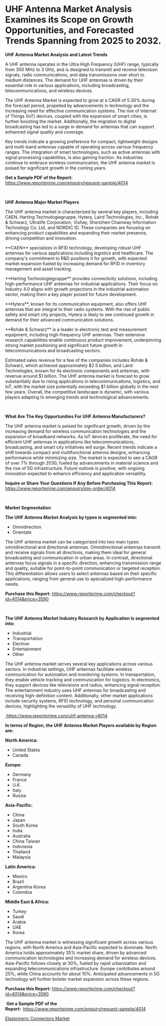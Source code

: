 <p><h1>UHF Antenna Market Analysis Examines its Scope on Growth Opportunities, and Forecasted Trends Spanning from 2025 to 2032.</h1></p><p><strong>UHF Antenna Market Analysis and Latest Trends</strong></p>
<p><p>A UHF antenna operates in the Ultra High Frequency (UHF) range, typically from 300 MHz to 3 GHz, and is designed to transmit and receive television signals, radio communications, and data transmissions over short to medium distances. The demand for UHF antennas is driven by their essential role in various applications, including broadcasting, telecommunications, and wireless devices.</p><p>The UHF Antenna Market is expected to grow at a CAGR of 5.30% during the forecast period, propelled by advancements in technology and the increasing need for effective communication systems. The rise of Internet of Things (IoT) devices, coupled with the expansion of smart cities, is further boosting the market. Additionally, the migration to digital broadcasting has led to a surge in demand for antennas that can support enhanced signal quality and coverage.</p><p>Key trends indicate a growing preference for compact, lightweight designs and multi-band antennas capable of operating across various frequency ranges. The integration of smart technologies, such as active antennas with signal processing capabilities, is also gaining traction. As industries continue to embrace wireless communication, the UHF antenna market is poised for significant growth in the coming years.</p></p>
<p><strong>Get a Sample PDF of the Report:&nbsp;</strong> <a href="https://www.reportprime.com/enquiry/request-sample/4014?utm_campaign=3081&utm_medium=2&utm_source=Github&utm_content=ia&utm_term=18032025&utm_id=uhf-antenna">https://www.reportprime.com/enquiry/request-sample/4014</a></p>
<p>&nbsp;</p>
<p><strong>UHF Antenna Major Market Players</strong></p>
<p><p>The UHF antenna market is characterized by several key players, including CAEN, Harting Technologiegruppe, Hytera, Laird Technologies, Inc., Rohde & Schwarz, Ultralife Corporation, Vishay, Shenzhen Chainway Information Technology Co. Ltd, and NORDIC ID. These companies are focusing on enhancing product capabilities and expanding their market presence, driving competition and innovation.</p><p>**CAEN** specializes in RFID technology, developing robust UHF antennas for various applications including logistics and healthcare. The company's commitment to R&D positions it for growth, with expected market expansion fueled by increasing demand for RFID in inventory management and asset tracking.</p><p>**Harting Technologiegruppe** provides connectivity solutions, including high-performance UHF antennas for industrial applications. Their focus on Industry 4.0 aligns with growth projections in the industrial automation sector, making them a key player poised for future development.</p><p>**Hytera**, known for its communication equipment, also offers UHF antennas that are integral to their radio systems. With the rise of public safety and smart city projects, Hytera is likely to see continued growth in demand for their advanced communication solutions.</p><p>**Rohde & Schwarz** is a leader in electronic test and measurement equipment, including high-frequency UHF antennas. Their extensive research capabilities enable continuous product improvement, underpinning strong market positioning and significant future growth in telecommunications and broadcasting sectors.</p><p>Estimated sales revenue for a few of the companies includes Rohde & Schwarz, which achieved approximately $2.5 billion, and Laird Technologies, known for its electronic components and antennas, with revenue around $1 billion. The UHF antenna market is forecast to grow substantially due to rising applications in telecommunications, logistics, and IoT, with the market size potentially exceeding $1 billion globally in the next few years. Overall, the competitive landscape is dynamic, with various players adapting to emerging trends and technological advancements.</p></p>
<p>&nbsp;</p>
<p><strong>What Are The Key Opportunities For UHF Antenna Manufacturers?</strong></p>
<p><p>The UHF antenna market is poised for significant growth, driven by the increasing demand for wireless communication technologies and the expansion of broadband networks. As IoT devices proliferate, the need for efficient UHF antennas in applications like telecommunications, broadcasting, and smart city initiatives will surge. Recent trends indicate a shift towards compact and multifunctional antenna designs, enhancing performance while minimizing size. The market is expected to see a CAGR of over 7% through 2030, fueled by advancements in material science and the rise of 5G infrastructure. Future outlook is positive, with ongoing innovation expected to enhance efficiency and application versatility.</p></p>
<p><strong>Inquire or Share Your Questions If Any Before Purchasing This Report:</strong> <a href="https://www.reportprime.com/enquiry/pre-order/4014?utm_campaign=3081&utm_medium=2&utm_source=Github&utm_content=ia&utm_term=18032025&utm_id=uhf-antenna">https://www.reportprime.com/enquiry/pre-order/4014</a></p>
<p>&nbsp;</p>
<p><strong>Market Segmentation</strong></p>
<p><strong>The UHF Antenna Market Analysis by types is segmented into:</strong></p>
<p><ul><li>Omnidirection</li><li>Orientate</li></ul></p>
<p><p>The UHF antenna market can be categorized into two main types: omnidirectional and directional antennas. Omnidirectional antennas transmit and receive signals from all directions, making them ideal for general broadcasting and communication in urban areas. In contrast, directional antennas focus signals in a specific direction, enhancing transmission range and quality, suitable for point-to-point communication or targeted reception. This differentiation allows users to select antennas based on their specific applications, ranging from general use to specialized high-performance needs.</p></p>
<p><strong>Purchase this Report:&nbsp;</strong><a href="https://www.reportprime.com/checkout?id=4014&price=3590&utm_campaign=3081&utm_medium=2&utm_source=Github&utm_content=ia&utm_term=18032025&utm_id=uhf-antenna">https://www.reportprime.com/checkout?id=4014&price=3590</a></p>
<p>&nbsp;</p>
<p><strong>The UHF Antenna Market Industry Research by Application is segmented into:</strong></p>
<p><ul><li>Industrial</li><li>Transportation</li><li>Electron</li><li>Entertainment</li><li>Other</li></ul></p>
<p><p>The UHF antenna market serves several key applications across various sectors. In industrial settings, UHF antennas facilitate wireless communication for automation and monitoring systems. In transportation, they enable vehicle tracking and communication for logistics. In electronics, they support devices like televisions and radios, enhancing signal reception. The entertainment industry uses UHF antennas for broadcasting and receiving high-definition content. Additionally, other market applications include security systems, RFID technology, and personal communication devices, highlighting the versatility of UHF technology.</p></p>
<p><a href="https://www.reportprime.com/uhf-antenna-r4014?utm_campaign=3081&utm_medium=2&utm_source=Github&utm_content=ia&utm_term=18032025&utm_id=uhf-antenna">&nbsp;https://www.reportprime.com/uhf-antenna-r4014</a></p>
<p><strong>In terms of Region, the UHF Antenna Market Players available by Region are:</strong></p>
<p>
    <p> <strong> North America: </strong>
        <ul>
            <li>United States</li>
            <li>Canada</li>
        </ul>
        </p> 
    <p> <strong> Europe: </strong>
        <ul>
            <li>Germany</li>
            <li>France</li>
            <li>U.K.</li>
            <li>Italy</li>
            <li>Russia</li>
        </ul>
        </p> 
    <p> <strong> Asia-Pacific: </strong>
        <ul>
            <li>China</li>
            <li>Japan</li>
            <li>South Korea</li>
            <li>India</li>
            <li>Australia</li>
            <li>China Taiwan</li>
            <li>Indonesia</li>
            <li>Thailand</li>
            <li>Malaysia</li>
        </ul>
        </p> 
    <p> <strong> Latin America: </strong>
        <ul>
            <li>Mexico</li>
            <li>Brazil</li>
            <li>Argentina Korea</li>
            <li>Colombia</li>
        </ul>
        </p> 
    <p> <strong> Middle East & Africa: </strong>
        <ul>
            <li>Turkey</li>
            <li>Saudi</li>
            <li>Arabia</li>
            <li>UAE</li>
            <li>Korea</li>
        </ul>
    </p>
    </p>
<p><p>The UHF antenna market is witnessing significant growth across various regions, with North America and Asia-Pacific expected to dominate. North America holds approximately 35% market share, driven by advanced communication technologies and increasing demand for wireless devices. Asia-Pacific follows closely at 30%, fueled by rapid urbanization and expanding telecommunications infrastructure. Europe contributes around 25%, while China accounts for about 10%. Anticipated advancements in 5G technology will further bolster market expansion across these regions.</p></p>
<p><strong>Purchase this Report: </strong><a href="https://www.reportprime.com/checkout?id=4014&price=3590&utm_campaign=3081&utm_medium=2&utm_source=Github&utm_content=ia&utm_term=18032025&utm_id=uhf-antenna">https://www.reportprime.com/checkout?id=4014&price=3590</a></p>
<p>&nbsp;<strong>Get a Sample PDF of the Report:&nbsp;&nbsp;</strong><a href="https://www.reportprime.com/enquiry/request-sample/4014?utm_campaign=3081&utm_medium=2&utm_source=Github&utm_content=ia&utm_term=18032025&utm_id=uhf-antenna">https://www.reportprime.com/enquiry/request-sample/4014</a></p>
<p><strong></strong></p>
<p><p><a href="https://github.com/tamvrosiya/Market-Research-Report-List-6/blob/main/elastomeric-connectors-market.md?utm_campaign=3081&utm_medium=2&utm_source=Github&utm_content=ia&utm_term=18032025&utm_id=uhf-antenna">Elastomeric Connectors Market</a></p></p>